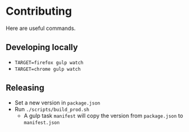 # Contributing

Here are useful commands.

## Developing locally

* `TARGET=firefox gulp watch`
* `TARGET=chrome gulp watch`

## Releasing

* Set a new version in `package.json`
* Run `./scripts/build_prod.sh`
  * A gulp task `manifest` will copy the version from `package.json` to `manifest.json`
